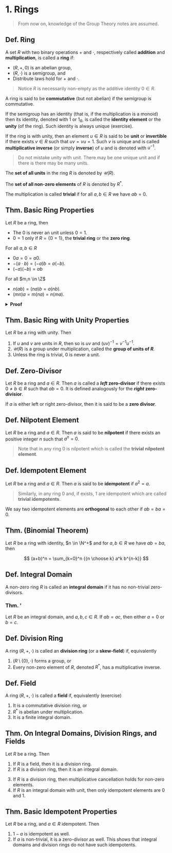 # 1. Rings

> From now on, knowledge of the Group Theory notes are assumed.

## Def. Ring

A set $R$ with two binary operations $+$ and $\cdot$, respectively called **addition** and **multiplication**, is called a **ring** if:

* $(R, +, 0)$ is an abelian group,
* $(R, \cdot)$ is a semigroup, and
* Distribute laws hold for $+$ and $\cdot$.

> Notice $R$ is necessarily non-empty as the additive identity $0 \in R$.

A ring is said to be **commutative** (but not abelian) if the semigroup is commutative.

If the semigroup has an identity (that is, if the multiplication is a monoid) then its identity, denoted with $1$ or $1_R$, is called the **identity element** or the **unity** (of the ring). Such identity is always unique (exercise).

If the ring is with unity, then an element $u \in R$ is said to be **unit** or **invertible** if there exists $v \in R$ such that $uv = vu = 1$. Such $v$ is unique and is called **multiplicative inverse** (or simply **inverse**) of $u$ and is denoted with $u^{-1}$.

> Do not mistake unity with unit. There may be one unique unit and if there is there may be many units.

The **set of all units** in the ring $R$ is denoted by $\mathcal{U}(R)$.

The **set of all non-zero elements** of $R$ is denoted by $R^*$.

The multiplication is called **trivial** if for all $a,b \in R$ we have $ab = 0$.

<!-- In this case the ring is said to be **unital** or **unitary** or with **unit**. -->

## Thm. Basic Ring Properties

Let $R$ be a ring, then

* The $0$ is never an unit unless $0=1$.
* $0=1$ only if $R=\{0=1\}$, the **trivial ring** or the **zero ring**.

For all $a,b \in R$

* $0a = 0 = a0$.
* $-(a \cdot b) = (-a) b = a(-b)$.
* $(-a)(-b) = ab$

For all $m,n \in \Z$

* $n(ab) = (na)b = a(nb)$.
* $(mn)a = m(na) = n(ma)$.

<details>
<summary><b>Proof</b></summary>
<br/>

Exercise.
</details>

## Thm. Basic Ring with Unity Properties

Let $R$ be a ring with unity. Then

1. If $u$ and $v$ are units in $R$, then so is $uv$ and $(uv)^{-1} = v^{-1}u^{-1}$.
2. $\mathcal{U}(R)$ is a group under multiplication, called the **group of units of $R$**.
3. Unless the ring is trivial, $0$ is never a unit.

## Def. Zero-Divisor

Let $R$ be a ring and $a \in R$. Then $a$ is called a **_left_ zero-divisor** if there exists $0 \neq b \in R$ such that $ab = 0$. It is defined analogously for the **_right_ zero-divisior**.

If $a$ is either left or right zero-divisor, then it is said to be a **zero divisor**.

## Def. Nilpotent Element

Let $R$ be a ring and $a \in R$. Then $a$ is said to be **nilpotent** if there exists an positive integer $n$ such that $a^n = 0$.

> Note that in any ring $0$ is nilpotent which is called the **trivial nilpotent element**.

## Def. Idempotent Element

Let $R$ be a ring and $a \in R$. Then $a$ is said to be **idempotent** if $a^2 = a$.

> Similarly, in any ring $0$ and, if exists, $1$ are idempotent which are called **trivial idempotents**.

We say two idempotent elements are **orthogonal** to each other if $ab = ba = 0$.

## Thm. (Binomial Theorem)

Let $R$ be a ring with identity, $n \in \N^+$ and for $a, b \in R$ we have $ab=ba$, then

$$
(a+b)^n = \sum_{k=0}^n {{n \choose k} a^k b^{n-k}}
$$

## Def. Integral Domain

A non-zero ring $R$ is called an **integral domain** if it has no non-trivial zero-divisors.

### Thm. '

Let $R$ be an integral domain, and $a,b,c \in R$. If $ab = ac$, then either $a = 0$ or $b = c$.

## Def. Division Ring

A ring $(R, +, \cdot)$ is called an **division ring** (or a **skew-field**) if, equivalently

1. $(R \setminus \{0\}, \cdot)$ forms a group, or
2. Every non-zero element of $R$, denoted $R^*$, has a multiplicative inverse.

## Def. Field

A ring $(R, +, \cdot)$ is called a **field** if, equivalently (exercise)

1. It is a commutative division ring, or
2. $R^*$ is abelian under multiplication.
3. It is a finite integral domain.

## Thm. On Integral Domains, Division Rings, and Fields

Let $R$ be a ring. Then

1. If $R$ is a field, then it is a division ring.
2. If $R$ is a division ring, then it is an integral domain.

<!--  -->

3. If $R$ is a division ring, then multiplicative cancellation holds for non-zero elements.
4. If $R$ is an integral domain with unit, then only idempotent elements are $0$ and $1$.

## Thm. Basic Idempotent Properties

Let $R$ be a ring, and $a \in R$ idempotent. Then

1. $1-a$ is idempotent as well.
2. If $a$ is non-trivial, it is a zero-divisor as well. This shows that integral domains and division rings do not have such idempotents.
